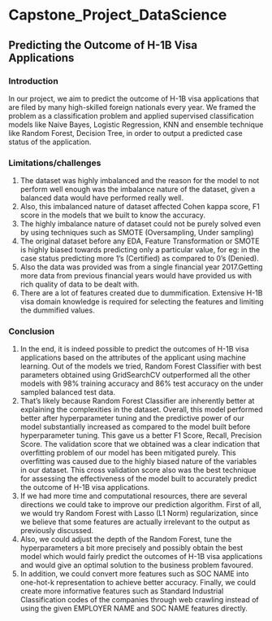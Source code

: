 # Capstone_Project_DataScience

## Predicting the Outcome of H-1B Visa Applications

### Introduction
In our project, we aim to predict the outcome of H-1B visa applications that are filed by many high-skilled foreign nationals every year. We framed the problem as a classification problem and applied supervised classification models like Naive Bayes, Logistic Regression, KNN and ensemble technique like Random Forest, Decision Tree, in order to output a predicted case status of the application.

### Limitations/challenges

1. The dataset was highly imbalanced and the reason for the model to not perform well enough was the imbalance nature of the dataset, given a balanced data would have performed really well.
2. Also, this imbalanced nature of dataset affected Cohen kappa score, F1 score in the models that we built to know the accuracy.
3. The highly imbalance nature of dataset could not be purely solved even by using techniques such as SMOTE (Oversampling, Under sampling)
4. The original dataset before any EDA, Feature Transformation or SMOTE is highly biased towards predicting only a particular value, for eg: in the case status predicting more 1’s (Certified) as compared to 0’s (Denied).
5. Also the data was provided was from a single financial year 2017.Getting more data from previous financial years would have provided us with rich quality of data to be dealt with.
6. There are a lot of features created due to dummification. Extensive H-1B visa domain knowledge is required for selecting the features and limiting the dummified values.

### Conclusion 
1. In the end, it is indeed possible to predict the outcomes of H-1B visa applications based on the attributes of the applicant using machine learning. Out of the models we tried, Random Forest Classifier with best parameters obtained using GridSearchCV outperformed all the other models with 98% training accuracy and 86% test accuracy on the under sampled balanced test data.
2.  That’s likely because Random Forest Classifier are inherently better at explaining the complexities in the dataset. Overall, this model performed better after hyperparameter tuning and the predictive power of our model substantially increased as compared to the model built before hyperparameter tuning. This gave us a better F1 Score, Recall, Precision Score. The validation score that we obtained was a clear indication that overfitting problem of our model has been mitigated purely. This overfitting was caused due to the highly biased nature of the variables in our dataset. This cross validation score also was the best technique for assessing the effectiveness of the model built to accurately predict the outcome of H-1B visa applications.
3. If we had more time and computational resources, there are several directions we could take to improve our prediction algorithm. First of all, we would try Random Forest with Lasso (L1 Norm) regularization, since we believe that some features are actually irrelevant to the output as previously discussed.
4. Also, we could adjust the depth of the Random Forest, tune the hyperparameters a bit more precisely and possibly obtain the best model which would fairly predict the outcomes of H-1B visa applications and would give an optimal solution to the business problem favoured.
5. In addition, we could convert more features such as SOC NAME into one-hot-k representation to achieve better accuracy. Finally, we could create more informative features such as Standard Industrial Classification codes of the companies through web crawling instead of using the given EMPLOYER NAME and SOC NAME features directly.
